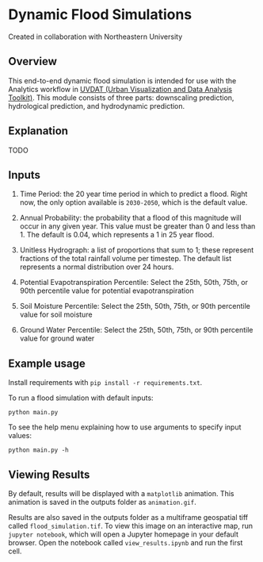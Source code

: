 # Dynamic Flood Simulations

Created in collaboration with Northeastern University

## Overview

This end-to-end dynamic flood simulation is intended for use with the Analytics workflow in [UVDAT (Urban Visualization and Data Analysis Toolkit)](https://github.com/OpenGeoscience/uvdat). This module consists of three parts: downscaling prediction, hydrological prediction, and hydrodynamic prediction.

## Explanation

TODO

## Inputs

1. Time Period: the 20 year time period in which to predict a flood. Right now, the only option available is `2030-2050`, which is the default value.

2. Annual Probability: the probability that a flood of this magnitude will occur in any given year. This value must be greater than 0 and less than 1. The default is 0.04, which represents a 1 in 25 year flood.

3. Unitless Hydrograph: a list of proportions that sum to 1; these represent fractions of the total rainfall volume per timestep. The default list represents a normal distribution over 24 hours.

4. Potential Evapotranspiration Percentile: Select the 25th, 50th, 75th, or 90th percentile value for potential evapotranspiration

5. Soil Moisture Percentile: Select the 25th, 50th, 75th, or 90th percentile value for soil moisture

6. Ground Water Percentile: Select the 25th, 50th, 75th, or 90th percentile value for ground water

## Example usage

Install requirements with `pip install -r requirements.txt`.

To run a flood simulation with default inputs:

```
python main.py
```

To see the help menu explaining how to use arguments to specify input values:

```
python main.py -h
```

## Viewing Results

By default, results will be displayed with a `matplotlib` animation. This animation is saved in the outputs folder as `animation.gif`.

Results are also saved in the outputs folder as a multiframe geospatial tiff called `flood_simulation.tif`. To view this image on an interactive map, run `jupyter notebook`, which will open a Jupyter homepage in your default browser. Open the notebook called `view_results.ipynb` and run the first cell.
